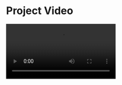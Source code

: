  # Project Video
 ![Project Video](https://user-images.githubusercontent.com/102800244/164725682-8b1327b8-116f-459a-b2f2-2c5d101ab8cc.mp4)
